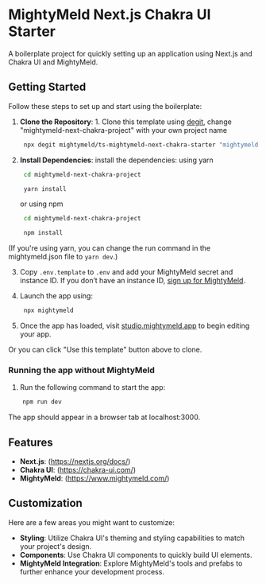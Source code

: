 # MightyMeld Next.js Chakra UI Starter

A boilerplate project for quickly setting up an application using Next.js and Chakra UI and MightyMeld.

## Getting Started

Follow these steps to set up and start using the boilerplate:

1. **Clone the Repository**: 1. Clone this template using [degit](https://github.com/Rich-Harris/degit), change "mightymeld-next-chakra-project" with your own project name <br />

   ```bash
    npx degit mightymeld/ts-mightymeld-next-chakra-starter "mightymeld-next-chakra-project"
   ```

2. **Install Dependencies**: install the dependencies:
   using yarn

   ```bash
    cd mightymeld-next-chakra-project

    yarn install
   ```

   or using npm

   ```bash
    cd mightymeld-next-chakra-project

    npm install
   ```
(If you're using yarn, you can change the run command in the mightymeld.json file to `yarn dev`.)

3. Copy `.env.template` to `.env` and add your MightyMeld secret and instance ID. If you don’t have an instance ID, [sign up for MightyMeld](https://www.mightymeld.com).

4. Launch the app using:

   ```bash
    npx mightymeld
   ```

5. Once the app has loaded, visit [studio.mightymeld.app](https://studio.mightymeld.app/) to begin editing your app.


Or you can click "Use this template" button above to clone.

### Running the app without MightyMeld

1. Run the following command to start the app:

```bash
    npm run dev
```

The app should appear in a browser tab at localhost:3000.

## Features

- **Next.js**: (https://nextjs.org/docs/)
- **Chakra UI**: (https://chakra-ui.com/)
- **MightyMeld**: (https://www.mightymeld.com/)

## Customization

Here are a few areas you might want to customize:

- **Styling**: Utilize Chakra UI's theming and styling capabilities to match your project's design.
- **Components**: Use Chakra UI components to quickly build UI elements.
- **MightyMeld Integration**: Explore MightyMeld's tools and prefabs to further enhance your development process.
